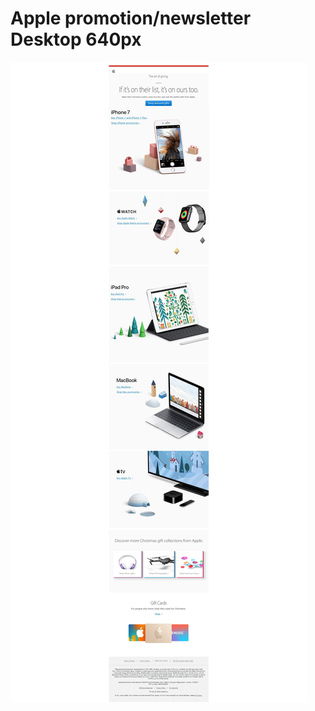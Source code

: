 # Apple promotion/newsletter Desktop 640px
![AppleEmail](images/ReadmeImage.jpeg "Desktop version")
